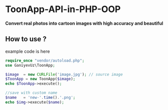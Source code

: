 
# ToonApp-API-in-PHP-OOP

**Convert real photos into cartoon images with high accuracy and beautiful**

**How to use ?**
--
example code is here

```php
require_once "vendor/autoload.php";
use GaniyevUz\ToonApp;

$image  = new CURLFile('image.jpg'); // source image
$ToonApp = new ToonApp($image);
echo $ToonApp->execute();

//save with custom name
$name   = 'new-'.time().'.png';
echo $img->execute($name);
```
